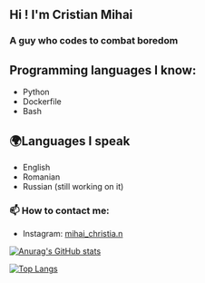 ## Hi ! I'm Cristian Mihai
### A guy who codes to combat boredom


## Programming languages I know:
- Python
- Dockerfile
- Bash

## 🌍Languages I speak
- English
- Romanian
- Russian (still working on it)

### 📫 How to contact me:
- Instagram: [mihai_christia.n](https://www.instagram.com/mihai_christia.n/)

[![Anurag's GitHub stats](https://github-readme-stats.vercel.app/api?username=CristianEduardMihai&show_icons=true&theme=radical)](https://github.com/anuraghazra/github-readme-stats)

[![Top Langs](https://github-readme-stats.vercel.app/api/top-langs/?username=CristianEduardMihai&show_icons=true&theme=radical&hide=css,html,batchfile)](https://github.com/anuraghazra/github-readme-stats)
